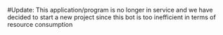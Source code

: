 #Update: This application/program is no longer in service and we have decided to start a new project since this bot is too inefficient in terms of resource consumption